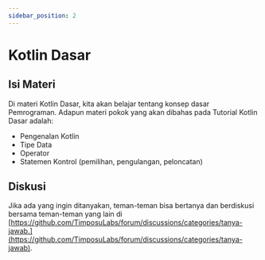 ```yaml
---
sidebar_position: 2
---
```


# Kotlin Dasar

## Isi Materi

Di materi Kotlin Dasar, kita akan belajar tentang konsep dasar Pemrograman. Adapun materi pokok yang akan dibahas pada Tutorial Kotlin Dasar adalah:

* Pengenalan Kotlin
* Tipe Data
* Operator
* Statemen Kontrol (pemilihan, pengulangan, peloncatan)

## Diskusi

Jika ada yang ingin ditanyakan, teman-teman bisa bertanya dan berdiskusi bersama teman-teman yang lain di [https://github.com/TimposuLabs/forum/discussions/categories/tanya-jawab.](https://github.com/TimposuLabs/forum/discussions/categories/tanya-jawab).
